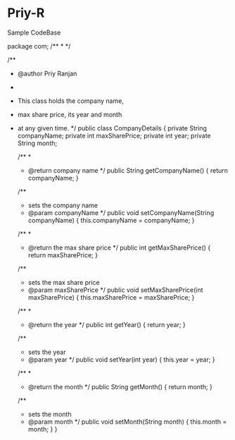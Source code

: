 Priy-R
======

Sample CodeBase


package com;
/**
 * 
 */

/**
 * @author Priy Ranjan
 * 
 * This class holds the company name, 
 * max share price, its year and month 
 * at any given time.
 */
public class CompanyDetails
{
	private String companyName;
	private int maxSharePrice;
	private int year;
	private String month;
	
	/**
	 * 
	 * @return company name
 	 */
	public String getCompanyName() 
	{
		return companyName;
	}
	
	/**
	 * sets the company name
	 * @param companyName
	 */
	public void setCompanyName(String companyName) 
	{
		this.companyName = companyName;
	}
	
	/**
	 * 
	 * @return the max share price
	 */
	public int getMaxSharePrice() 
	{
		return maxSharePrice;
	}
	
	/**
	 * sets the max share price
	 * @param maxSharePrice
	 */
	public void setMaxSharePrice(int maxSharePrice) 
	{
		this.maxSharePrice = maxSharePrice;
	}
	
	/**
	 * 
	 * @return the year
	 */
	public int getYear() 
	{
		return year;
	}
	
	/**
	 * sets the year
	 * @param year
	 */
	public void setYear(int year) 
	{
		this.year = year;
	}
	
	/**
	 * 
	 * @return the month
	 */
	public String getMonth() 
	{
		return month;
	}
	
	/**
	 * sets the month
	 * @param month
	 */
	public void setMonth(String month) 
	{
		this.month = month;
	}
}

